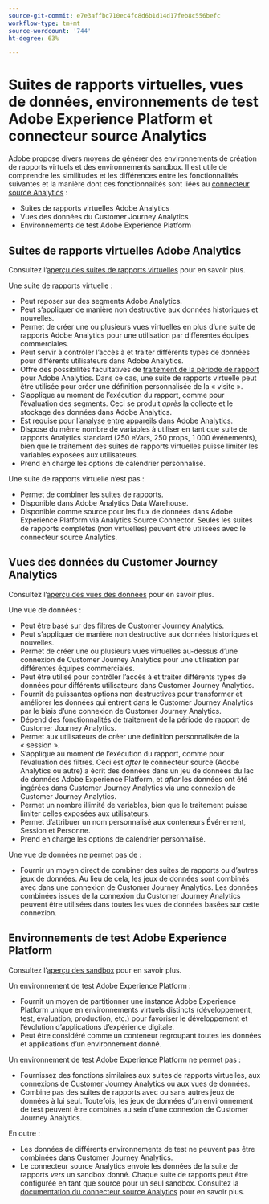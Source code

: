 ```yaml
---
source-git-commit: e7e3affbc710ec4fc8d6b1d14d17feb8c556befc
workflow-type: tm+mt
source-wordcount: '744'
ht-degree: 63%

---
```

# Suites de rapports virtuelles, vues de données, environnements de test Adobe Experience Platform et connecteur source Analytics

Adobe propose divers moyens de générer des environnements de création de rapports virtuels et des environnements sandbox. Il est utile de comprendre les similitudes et les différences entre les fonctionnalités suivantes et la manière dont ces fonctionnalités sont liées au [connecteur source Analytics](https://experienceleague.adobe.com/docs/experience-platform/sources/ui-tutorials/create/adobe-applications/analytics.html?lang=fr) :

* Suites de rapports virtuelles Adobe Analytics
* Vues des données du Customer Journey Analytics
* Environnements de test Adobe Experience Platform

## Suites de rapports virtuelles Adobe Analytics

Consultez l’[aperçu des suites de rapports virtuelles](https://experienceleague.adobe.com/docs/analytics/components/virtual-report-suites/vrs-about.html?lang=fr) pour en savoir plus.

Une suite de rapports virtuelle :

* Peut reposer sur des segments Adobe Analytics.
* Peut s’appliquer de manière non destructive aux données historiques et nouvelles.
* Permet de créer une ou plusieurs vues virtuelles en plus d’une suite de rapports Adobe Analytics pour une utilisation par différentes équipes commerciales.
* Peut servir à contrôler l’accès à et traiter différents types de données pour différents utilisateurs dans Adobe Analytics.
* Offre des possibilités facultatives de [traitement de la période de rapport](https://experienceleague.adobe.com/docs/analytics/components/virtual-report-suites/vrs-report-time-processing.html?lang=fr) pour Adobe Analytics. Dans ce cas, une suite de rapports virtuelle peut être utilisée pour créer une définition personnalisée de la « visite ».
* S’applique au moment de l’exécution du rapport, comme pour l’évaluation des segments. Ceci se produit _après_ la collecte et le stockage des données dans Adobe Analytics.
* Est requise pour l’[analyse entre appareils](https://experienceleague.adobe.com/docs/analytics/components/cda/overview.html?lang=fr) dans Adobe Analytics.
* Dispose du même nombre de variables à utiliser en tant que suite de rapports Analytics standard (250 eVars, 250 props, 1 000 événements), bien que le traitement des suites de rapports virtuelles puisse limiter les variables exposées aux utilisateurs.
* Prend en charge les options de calendrier personnalisé.

Une suite de rapports virtuelle n’est pas :

* Permet de combiner les suites de rapports.
* Disponible dans Adobe Analytics Data Warehouse.
* Disponible comme source pour les flux de données dans Adobe Experience Platform via Analytics Source Connector. Seules les suites de rapports complètes (non virtuelles) peuvent être utilisées avec le connecteur source Analytics.


## Vues des données du Customer Journey Analytics

Consultez l’[aperçu des vues des données](https://experienceleague.adobe.com/docs/analytics-platform/using/cja-dataviews/data-views.html?lang=fr) pour en savoir plus.

Une vue de données :

* Peut être basé sur des filtres de Customer Journey Analytics.
* Peut s’appliquer de manière non destructive aux données historiques et nouvelles.
* Permet de créer une ou plusieurs vues virtuelles au-dessus d’une connexion de Customer Journey Analytics pour une utilisation par différentes équipes commerciales.
* Peut être utilisé pour contrôler l’accès à et traiter différents types de données pour différents utilisateurs dans Customer Journey Analytics.
* Fournit de puissantes options non destructives pour transformer et améliorer les données qui entrent dans le Customer Journey Analytics par le biais d’une connexion de Customer Journey Analytics.
* Dépend des fonctionnalités de traitement de la période de rapport de Customer Journey Analytics.
* Permet aux utilisateurs de créer une définition personnalisée de la « session ».
* S’applique au moment de l’exécution du rapport, comme pour l’évaluation des filtres. Ceci est _after_ le connecteur source (Adobe Analytics ou autre) a écrit des données dans un jeu de données du lac de données Adobe Experience Platform, et _after_ les données ont été ingérées dans Customer Journey Analytics via une connexion de Customer Journey Analytics.
* Permet un nombre illimité de variables, bien que le traitement puisse limiter celles exposées aux utilisateurs.
* Permet d’attribuer un nom personnalisé aux conteneurs Événement, Session et Personne.
* Prend en charge les options de calendrier personnalisé.

Une vue de données ne permet pas de :

* Fournir un moyen direct de combiner des suites de rapports ou d’autres jeux de données. Au lieu de cela, les jeux de données sont combinés avec dans une connexion de Customer Journey Analytics. Les données combinées issues de la connexion du Customer Journey Analytics peuvent être utilisées dans toutes les vues de données basées sur cette connexion.

## Environnements de test Adobe Experience Platform

Consultez l’[aperçu des sandbox](https://experienceleague.adobe.com/docs/experience-platform/sandbox/home.html?lang=fr) pour en savoir plus.

Un environnement de test Adobe Experience Platform :

* Fournit un moyen de partitionner une instance Adobe Experience Platform unique en environnements virtuels distincts (développement, test, évaluation, production, etc.) pour favoriser le développement et l’évolution d’applications d’expérience digitale.
* Peut être considéré comme un conteneur regroupant toutes les données et applications d’un environnement donné.

Un environnement de test Adobe Experience Platform ne permet pas :

* Fournissez des fonctions similaires aux suites de rapports virtuelles, aux connexions de Customer Journey Analytics ou aux vues de données.
* Combine pas des suites de rapports avec ou sans autres jeux de données à lui seul. Toutefois, les jeux de données d’un environnement de test peuvent être combinés au sein d’une connexion de Customer Journey Analytics.

En outre :

* Les données de différents environnements de test ne peuvent pas être combinées dans Customer Journey Analytics.
* Le connecteur source Analytics envoie les données de la suite de rapports _vers_ un sandbox donné. Chaque suite de rapports peut être configurée en tant que source pour un seul sandbox. Consultez la [documentation du connecteur source Analytics](https://experienceleague.adobe.com/docs/experience-platform/sources/ui-tutorials/create/adobe-applications/analytics.html?lang=fr) pour en savoir plus.